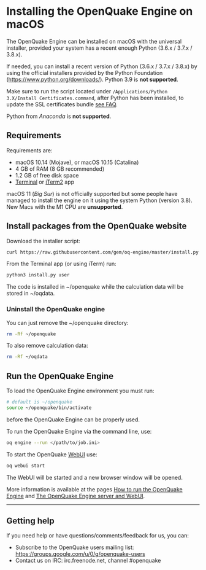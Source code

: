 # Installing the OpenQuake Engine on macOS

The OpenQuake Engine can be installed on macOS with the universal installer,
provided your system has a recent enough Python (3.6.x / 3.7.x / 3.8.x).

If needed, you can install a recent version of Python (3.6.x / 3.7.x / 3.8.x)
by using the official installers provided by the Python Foundation (https://www.python.org/downloads/).
Python 3.9 is **not supported**.

Make sure to run the script located under `/Applications/Python 3.X/Install Certificates.command`, after Python has been installed, to update the SSL certificates bundle [see FAQ](../faq.md#certificate-verification-on-macOS).

Python from _Anaconda_ is **not supported**.

## Requirements

Requirements are:

- macOS 10.14 (Mojave), or macOS 10.15 (Catalina)
- 4 GB of RAM (8 GB recommended)
- 1.2 GB of free disk space
- [Terminal](https://support.apple.com/guide/terminal/welcome) or [iTerm2](https://www.iterm2.com/) app

macOS 11 (*Big Sur*) is not officially supported but some people have managed to install the engine on it using the system Python (version 3.8). New Macs with the M1 CPU are **unsupported**.

## Install packages from the OpenQuake website

Download the installer script:

```zsh
curl https://raw.githubusercontent.com/gem/oq-engine/master/install.py -O
```

From the Terminal app (or using iTerm) run:

```zsh
python3 install.py user
```

The code is installed in ~/openquake while the calculation data will be stored in ~/oqdata.

### Uninstall the OpenQuake engine

You can just remove the ~/openquake directory:

```zsh
rm -Rf ~/openquake
```

To also remove calculation data:

```zsh
rm -Rf ~/oqdata
```

## Run the OpenQuake Engine

To load the OpenQuake Engine environment you must run:

```zsh
# default is ~/openquake
source ~/openquake/bin/activate
```

before the OpenQuake Engine can be properly used.

To run the OpenQuake Engine via the command line, use:

```zsh
oq engine --run </path/to/job.ini>
```

To start the OpenQuake [WebUI](../running/server.md) use:

```zsh
oq webui start
```
The WebUI will be started and a new browser window will be opened.

More information is available at the pages [How to run the OpenQuake Engine](../running/unix.md) and [The OpenQuake Engine server and WebUI](../running/server.md).

***

## Getting help
If you need help or have questions/comments/feedback for us, you can:
  * Subscribe to the OpenQuake users mailing list: https://groups.google.com/u/0/g/openquake-users
  * Contact us on IRC: irc.freenode.net, channel #openquake
